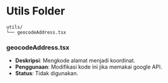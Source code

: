 # Utils Folder
```
utils/
└── geocodeAddress.tsx
```
### geocodeAddress.tsx
- **Deskripsi**: Mengkode alamat menjadi koordinat.
- **Penggunaan**: Modifikasi kode ini jika memakai google API.
- **Status**: Tidak digunakan.


